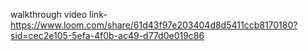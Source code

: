 walkthrough video link-https://www.loom.com/share/61d43f97e203404d8d5411ccb8170180?sid=cec2e105-5efa-4f0b-ac49-d77d0e019c86
